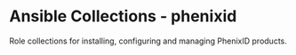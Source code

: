 # Ansible Collections - phenixid

Role collections for installing, configuring and managing PhenixID products.